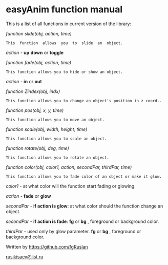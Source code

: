 # easyAnim  function  manual

This  is  a  list  of  all  functions  in  current  version  of  the  library:

*function slide(obj, action, time)*
```
This  function  allows  you  to  slide  an  object.
```
*action* - **up** **down** or **toggle**


*function fade(obj, action, time)*
```
This function allows you to hide or show an object.
```
*action* - **in** or **out**


*function Zindex(obj, indx)*
```
This function allows you to change an object's position in z coord..
```

*function pos(obj, x, y, time)*
```
This function allows you to move an object.
```

*function scale(obj, width, height, time)*
```
This function allows you to scale an object.
```

*function rotate(obj, deg, time)*
```
This function allows you to rotate an object.
```

*function color(obj, color1, action, secondPar, thirdPar, time)*
```
This function allows you to fade color of an object or make it glow.
```
*color1* - at what color will the function start fading or glowing.

*action* - **fade** or **glow**

*secondPar* - **if action is glow**: at what color should the function change an object.

*secondPar* - **if action is fade**: **fg** or **bg** ,  foreground or background color.

*thirdPar* - used only by glow parameter. **fg** or **bg** ,  foreground or background color.


Written by https://github.com/fgRuslan

rusikisaev@list.ru
